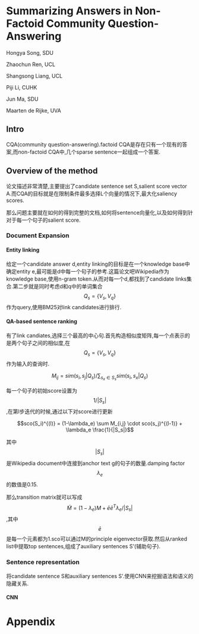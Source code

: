 # Summarizing Answers in Non-Factoid Community Question-Answering

Hongya Song, SDU

Zhaochun Ren, UCL

Shangsong Liang, UCL

Piji Li, CUHK

Jun Ma, SDU

Maarten de Rijke, UVA

## Intro

CQA(community question-answering).factoid CQA是存在只有一个现有的答案,而non-factoid CQA中,几个sparse sentence一起组成一个答案.

## Overview of the method

论文描述非常清楚,主要提出了candidate sentence set S,salient score vector A.而CQA的目标就是在限制条件最多选择L个向量的情况下,最大化saliency scores.

那么问题主要就在如何的得到完整的文档,如何将sentence向量化,以及如何得到针对于每一个句子的salient score.

### Document Expansion

#### Entity linking

给定一个candidate answer d,entity linking的目标是在一个knowledge base中确定entity e,最可能是d中每一个句子的参考.这篇论文吧Wikipedia作为knowledge base,使用n-gram token.从而对每一个d,都找到了candidate links集合.第二步就是同时考虑d和q中的单词集合 $$Q_s = \{ V_s, V_q\}$$ 作为query,使用BM25对link candidates进行排行.

#### QA-based sentence ranking

有了link candiates,选择三个最高的中心句.首先构造相似度矩阵,每一个点表示的是两个句子之间的相似度,在$$Q_s = \{ V_s, V_q\}$$作为输入的查询时.

$$M_{ij} = sim(s_i, s_j | Q_s) / \sum_{s_x \in S_s} sim( s_i, s_x | Q_s) $$

每一个句子的初始score设置为$$1/|S_s|$$,在第l步迭代的时候,通过以下对score进行更新

$$sco(S_i)^{(l)} = (1-\lambda_e) \sum M_{i,j} \cdot sco(s_j)^{(l-1)} + \lambda_e \frac{1}{|S_s|}$$

其中$$|S_s|$$是Wikipedia document中连接到anchor text g的句子的数量.damping factor $$\lambda_e$$的数值是0.15.

那么transition matrix就可以写成$$\tilde M = (1-\lambda_e) M + \bar e \bar e^T \lambda_e / |S_s|$$,其中$$\bar e$$是每一个元素都为1.sco可以通过M的principle eigenvector获取.然后从ranked list中提取top sentences,组成了auxiliary sentences S'(辅助句子).

### Sentence representation

将candidate sentence S和auxiliary sentences S'.使用CNN来挖掘语法和语义的隐藏关系.

#### CNN



# Appendix


